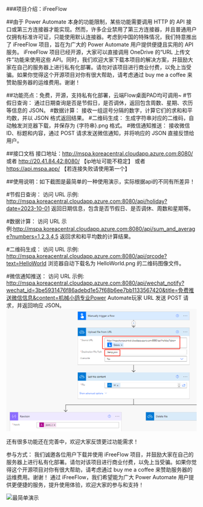 ###项目介绍：iFreeFlow

##由于 Power Automate 本身的功能限制，某些功能需要调用 HTTP 的 API 接口或第三方连接器才能实现。然而，许多企业禁用了第三方连接器，并且普通用户仅拥有标准许可证，只能使用默认连接器。考虑到中国的特殊情况，我们特意推出了 iFreeFlow 项目，旨在为广大的 Power Automate 用户提供便捷且实用的 API 服务。
iFreeFlow 项目已经开源，大家可以直接调用 OneDrive 的“URL 上传文件”功能来使用这些 API。同时，我们欢迎大家下载本项目的解决方案，并鼓励大家在自己的服务器上进行私有化部署。请勿对该项目进行商业付费，以免上当受骗。如果你觉得这个开源项目对你有很大帮助，请考虑通过 buy me a coffee 来赞助服务器的运维费用。谢谢！



##功能亮点：免费，开源，支持私有化部署，云端Flow桌面PAD均可调用~
#节假日查询：
通过日期查询是否是节假日，是否调休，返回包含周数、星期、农历等信息的 JSON。
#数据计算：
接收一组逗号分隔的数字，计算它们的求和和平均数，并以 JSON 格式返回结果。
#二维码生成：
生成字符串对应的二维码，自动触发浏览器下载，并保存为 {字符串}.png 格式。
#微信通知推送：
接收微信 ID、标题和内容，通过 POST 请求发送微信通知，并将响应的 JSON 直接反馈给用户。

##接口文档
接口地址：http://mspa.koreacentral.cloudapp.azure.com:8080/
或者  http://20.41.84.42:8080/ 【ip地址可能不稳定】
或者 https://api.mspa.app/ 【若连接失败请使用第一个】
 
##使用说明：如下截图是最简单的一种使用演示，实际根据api的不同有所差异！

#节假日查询：
访问 URL 示例: http://mspa.koreacentral.cloudapp.azure.com:8080/api/holiday?date=2023-10-01 
返回日期信息，包含是否节假日、是否调休、周数和星期等。

#数据计算：
访问 URL 示例:http://mspa.koreacentral.cloudapp.azure.com:8080/api/sum_and_average?numbers=1,2,3,4,5 
 返回求和和平均数的计算结果。

#二维码生成：
访问 URL 示例: http://mspa.koreacentral.cloudapp.azure.com:8080/api/qrcode?text=HelloWorld 
浏览器自动下载名为 HelloWorld.png 的二维码图像文件。

#微信通知推送：
访问 URL 示例: http://mspa.koreacentral.cloudapp.azure.com:8080/api/wechat_notify?wechat_id=3be5931476f86adebd1e57f68b6ee7bb1133567420&title=免费推送微信信息&content=机械小鸽专业Power Automate玩家
URL 发送 POST 请求，并返回响应 JSON。
![最简单演示](guide.png)

还有很多功能还在完善中，欢迎大家反馈更过功能需求！


参与方式：
我们诚邀各位用户下载并使用 iFreeFlow 项目，并鼓励大家在自己的服务器上进行私有化部署。请勿对该项目进行商业付费，以免上当受骗。如果你觉得这个开源项目对你有很大帮助，请考虑通过 buy me a coffee 来赞助服务器的运维费用。谢谢！
通过 iFreeFlow，我们希望能为广大 Power Automate 用户提供更便捷的服务，提升使用体验，欢迎大家的参与和支持！

![最简单演示](buymeacoofe.png)
